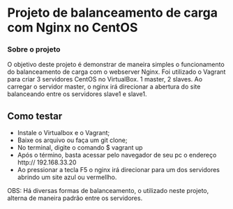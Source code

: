 # Projeto de balanceamento de carga com Nginx no CentOS
### Sobre o projeto

O objetivo deste projeto é demonstrar de maneira simples o funcionamento do balanceamento de carga com o webserver Nginx. Foi utilizado o Vagrant para criar 3 servidores CentOS no VirtualBox. 1 master, 2 slaves. Ao carregar o servidor master, o nginx irá direcionar a abertura do site balanceando entre os servidores slave1 e slave1. 

## Como testar

- Instale o Virtualbox e o Vagrant;
- Baixe os arquivo ou faça um git clone;
- No terminal, digite o comando $ vagrant up
- Após o término, basta acessar pelo navegador de seu pc o endereço http:// 192.168.33.20
- Ao pressionar a tecla F5 o nginx irá direcionar para um dos servidores abrindo um site azul ou vermellho.

OBS: Há diversas formas de balanceamento, o utilizado neste projeto, alterna de maneira padrão entre os servidores.

